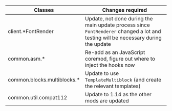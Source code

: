 |Classes|Changes required|
|---|---|
|client.*FontRender|Update, not done during the main update process since `FontRenderer` changed a lot and testing will be necessary during the update|
|common.asm.*|Re-add as an JavaScript coremod, figure out where to inject the hooks now|
|common.blocks.multiblocks.*|Update to use `TemplateMultiblock` (and create the relevant templates)|
|common.util.compat112|Update to 1.14 as the other mods are updated|